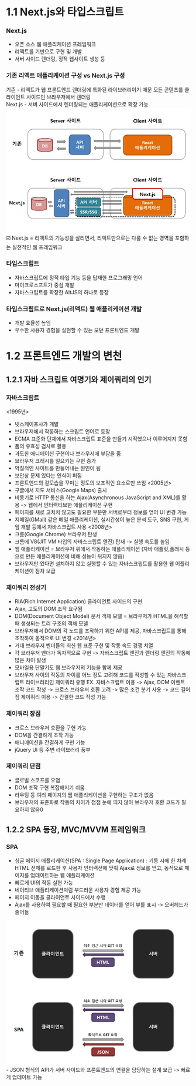 # 1.1 Next.js와 타입스크립트   
### Next.js   
- 오픈 소스 웹 애플리케이션 프레임워크   
- 리액트를 기반으로 구현 및 개발   
- 서버 사이드 렌더링, 정적 웹사이트 생성 등   

### 기존 리액트 애플리케이션 구성 vs Next.js 구성   
기존 - 리액트가 웹 프론트엔드 렌더링에 특화된 라이브러리이기 때문 모든 콘텐츠를 클라이언트 사이드인 브라우저에서 렌더링   
Next.js - 서버 사이드에서 렌더링되는 애플리케이션으로 확장 가능   
<img src="./img/next_js.JPG">   
 :ballot_box_with_check: Next.js = 리액트의 기능성을 살리면서, 리액트만으로는 다룰 수 없는 영역을 포함하는 실전적인 웹 프레임워크

### 타입스크립트
- 자바스크립트에 정적 타입 기능 등을 탑재한 프로그래밍 언어
- 마이크로소프트가 중심 개발
- 자바스크립트를 확장한 AltJS의 하나로 등장

### 타입스크립트로 Next.js(리액트) 웹 애플리케이션 개발
- 개발 효율성 높임
- 우수한 사용자 경험을 실현할 수 있는 모던 프론트엔드 개발

# 1.2 프론트엔드 개발의 변천
## 1.2.1 자바 스크립트 여명기와 제이쿼리의 인기
### 자바스크립트
<1995년>
- 넷스케이프사가 개발
- 브라우저에서 작동하는 스크립트 언어로 등장
- ECMA 표준화 단체에서 자바스크립트 표준을 만들기 시작했으나 이루어지지 못함
- 폼의 유효성 검사로 활용
- 과도한 애니메이션 구현이나 브라우저에 부담을 줌
- 브라우저 크래시를 일으키는 구현 증가
- 악질적인 사이트를 만들어내는 원인이 됨
- 보안상 문제 있다는 인식이 퍼짐
- 프론트엔드의 겉모습을 꾸미는 정도의 보조적인 요소로만 쓰임
<2005년>
- 구글에서 지도 서비스(Google Maps) 출시
- 비동기로 HTTP 통신을 하는 Ajax(Asynchronous JavaScript and XML)를 활용 -> 웹에서 인터랙티브한 애플리케이션 구현
- 페이지를 새로 고치치 않고도 필요한 부분만 서버로부터 정보를 얻어 UI 변경 가능
- 지메일(GMail) 같은 메일 애플리케이션, 실시간성이 높은 분석 도구, SNS 구현, 게임 개발 등에서 자바스크립트 사용
<2008년>
- 크롬(Google Chrome) 브라우저 탄생
- 크롬에 V8(JIT VM 타입의 자바스크립트 엔진) 탑재 -> 실행 속도를 높임
- 웹 애플리케이션 = 브라우저 위에서 작동하는 애플리케이션 (자바 애플릿,플래시 등으로 만든 애플리케이션에 비해 성능이 뒤지지 않음)
- 브라우저만 있다면 설치하지 않고 실행할 수 있는 자바스크립트를 활용한 웹 어플리케이션이 점차 보급

### 제이쿼리 전성기
- RIA(Rich Internet Application) 클라이언트 사이드의 구현
- Ajax, 고도의 DOM 조작 요구됨
- DOM(Document Object Model) 문서 객체 모델 = 브라우저가 HTML을 해석할 때 생성되는 트리 구조의 객체 모델
- 브라우저에서 DOM의 각 노드를 조작하기 위한 API를 제공, 자바스크립트를 통해 조작하여 동적으로 UI 변경
<2014년>
- 거대 브라우저 벤더들의 최신 웹 표준 구현 및 작동 속도 경쟁 치열
- 각 브라우저 벤더가 독자적으로 구현 -> 자바스크립트 엔진과 렌더링 엔진의 작동에 많은 차이 발생
- 모바일용 단말기도 웹 브라우저의 기능을 함께 제공
- 브라우저 사이의 작동의 차이를 어느 정도 고려해 코드를 작성할 수 있는 자바스크립트 라이브러리인 제이쿼리 유행
EX. 자바스크립트 이용 -> Ajax, DOM 이벤트 조작 코드 작성 -> 크로스 브라우저 호환 고려 -> 많은 조건 분기 사용 -> 코드 길어짐
    제이쿼리 이용 -> 간결한 코드 작성 가능

### 제이쿼리 장점
- 크로스 브라우저 호환을 구현 가능
- DOM을 간결하게 조작 가능
- 애니메이션을 간결하게 구현 가능
- jQuery UI 등 주변 라이브러리 풍부

### 제이쿼리 단점
- 글로벌 스코프를 오염
- DOM 조작 구현 복잡해지기 쉬움
- 라우팅 등 여러 페이지의 웹 애플리케이션을 구현하는 구조가 없음
- 브라우저의 표준화로 작동의 차이가 점점 눈에 띄지 않아 브라우저 호환 코드가 필요하지 않음0


## 1.2.2 SPA 등장, MVC/MVVM 프레임워크
### SPA
- 싱글 페이지 애플리케이션(SPA : Single Page Application) : 기동 시에 한 차례 HTML 전체를 로드한 후 사용자 인터랙션에 맞춰 Ajax로 정보를 얻고, 동적으로 페이지를 업데이트하는 웹 애플리케이션
- 빠르게 UI의 작동 실현 가능
- 네이티브 애플리케이션처럼 부드러운 사용자 경험 제공 가능
- 페이지 이동을 클라이언트 사이드에서 수행
- Ajax를 사용하여 필요할 때 필요한 부분만 데이터를 얻어 뷰를 표시 -> 오버헤드가 줄어듦
<img src="./img/SPA.JPG">
- JSON 형식의 API가 서버 사이드와 프론트엔드의 연결을 담당하는 설계 보급 -> 빠르게 업데이트 가능
  
